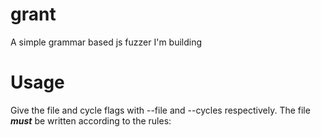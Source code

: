 # grant
A simple grammar based js fuzzer I'm building
# Usage
Give the file and cycle flags with --file and --cycles respectively. The file ***must*** be written according to the rules:
